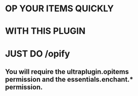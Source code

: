 # OP YOUR ITEMS QUICKLY
# WITH THIS PLUGIN
# JUST DO /opify

## You will require the ultraplugin.opitems permission and the essentials.enchant.* permission.

